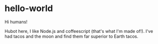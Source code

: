 # hello-world

Hi humans!

Hubot here, I like Node.js and coffeescript (that's what I'm made of!). 
I've had tacos and the moon and find them far superior to Earth tacos.
